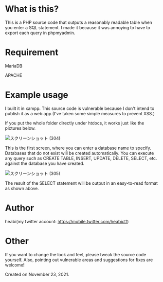 # What is this?
This is a PHP source code that outputs a reasonably readable table when you enter a SQL statement.
I made it because it was annoying to have to export each query in phpmyadmin.

# Requirement
MariaDB

APACHE

# Example usage
I built it in xampp. This source code is vulnerable because I don't intend to publish it as a web app.(I've taken some simple measures to prevent XSS.)

If you put the whole folder directly under htdocs, it works just like the pictures below.


![スクリーンショット (304)](https://user-images.githubusercontent.com/94665341/142980961-63f0a182-2de4-454b-865d-e07454a72ff4.png)

This is the first screen, where you can enter a database name to specify. Databases that do not exist will be created automatically.
You can execute any query such as CREATE TABLE, INSERT, UPDATE, DELETE, SELECT, etc. against the database you have created.

![スクリーンショット (305)](https://user-images.githubusercontent.com/94665341/142980954-69eb4490-80ed-4fa5-b6eb-dd5bde2b837b.png)

The result of the SELECT statement will be output in an easy-to-read format as shown above.



# Author
heabi(my twitter account: https://mobile.twitter.com/heabictf)

# Other
If you want to change the look and feel, please tweak the source code yourself. 
Also, pointing out vulnerable areas and suggestions for fixes are welcome!

Created on November 23, 2021.